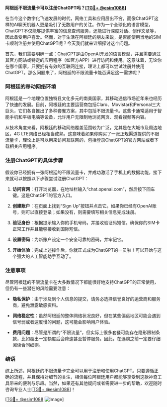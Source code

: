 **阿根廷不限流量卡可以注册ChatGPT吗？[[TG💪+ @esim1088](https://t.me/s/esim1088)]**

在当今这个数字化飞速发展的时代，网络工具和应用层出不穷，而像ChatGPT这样的AI聊天机器人更是吸引了无数用户的关注。作为一个全球化的语言模型，ChatGPT不仅能够提供丰富的信息查询服务，还能进行深度对话、创作文章等，因此备受用户喜爱。然而，对于生活在阿根廷的朋友来说，是否能使用当地的SIM卡顺利注册并使用ChatGPT呢？今天我们就来详细探讨这个问题。

首先，我们需要明确一点：ChatGPT是由OpenAI开发的语言模型，并且需要通过其官方网站或特定的应用程序（如官方APP）进行访问和使用。这意味着，无论你在哪个国家，只要拥有有效的互联网连接，理论上都可以尝试注册并使用ChatGPT。那么问题来了，阿根廷的不限流量卡能否满足这一需求呢？

### 阿根廷的移动网络环境

阿根廷是一个地理位置独特且文化多元的南美国家，其移动通信市场近年来也经历了快速的发展。目前，阿根廷的主要运营商包括Claro、Movistar和Personal三大巨头，它们各自推出了多种套餐方案，其中包括不限流量卡。这些卡通常适用于智能手机和平板电脑等设备，允许用户无限制地浏览网页、观看视频等内容。

从技术角度来看，阿根廷的移动网络覆盖范围较为广泛，尤其是在大城市及周边地区，4G LTE网络已经相当成熟。这意味着如果你购买了一张正规渠道提供的不限流量卡，理论上是可以用来访问互联网的，包括登录ChatGPT的官方网站或者下载相关应用程序。

### 注册ChatGPT的具体步骤

假设你已经拥有一张阿根廷的不限流量卡，并成功激活了手机上的数据功能，接下来就可以按照以下步骤尝试注册ChatGPT：

1. **访问官网**：打开浏览器，在地址栏输入“chat.openai.com”，然后按下回车键。这是ChatGPT的官方入口。
   
2. **创建账户**：在页面上找到“Sign Up”按钮并点击它。如果你已经有OpenAI账号，则可以直接登录；如果没有，则需要填写相关信息完成注册。

3. **验证身份**：根据提示输入你的手机号码，并接收验证码短信。确保你的SIM卡正常工作并且能够接收到国际短信。

4. **设置密码**：为新账户设定一个安全可靠的密码，并牢记它。

5. **开始体验**：完成上述操作后，你就正式成为ChatGPT的一员啦！可以开始与这个强大的人工智能助手互动了。

### 注意事项

尽管阿根廷的不限流量卡在大多数情况下都能很好地支持ChatGPT的正常使用，但仍有一些潜在的风险需要注意：

- **隐私保护**：由于涉及到个人信息的提交，请务必选择信誉良好的运营商和服务商，避免泄露敏感资料。
  
- **网络稳定性**：虽然阿根廷的整体网络状况良好，但在某些偏远地区可能会遇到信号弱或者速度慢的问题，这可能会影响用户体验。

- **费用问题**：尽管是所谓的“不限流量”，但实际上很多套餐可能存在隐形限制条款，比如超出一定额度后会降速甚至暂停服务。因此，在选购之前一定要仔细阅读合同细则。

### 结语

综上所述，阿根廷的不限流量卡完全可以用于注册和使用ChatGPT。只要遵循正确的流程，并且保持对细节的关注，相信每位阿根廷用户都能够享受到这款神奇工具带来的便利与乐趣。当然，如果还有其他疑问或者需要进一步的帮助，欢迎随时咨询专业人士[[TG💪+ @esim1088](https://t.me/s/esim1088)]！

[[TG💪+ @esim1088](https://t.me/s/esim1088) ![Image](https://i.postimg.cc/4NQfJmqS/Snipaste-2025-05-13-00-14-12.png)]